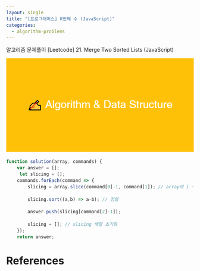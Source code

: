 ```yaml
---
layout: single
title: "[프로그래머스] K번째 수 (JavaScript)"
categories:
  - algorithm-problems
---
```


알고리즘 문제풀이 [Leetcode] 21. Merge Two Sorted Lists (JavaScript)

![image](/assets/img/Algorithm_Data_Structure.png)

```js
function solution(array, commands) {
    var answer = [];
     let slicing = [];
    commands.forEach(command => {
        slicing = array.slice(command[0]-1, command[1]); // array의 i ~ j번째까지 잘라 새로운 배열에 저장

        slicing.sort((a,b) => a-b); // 정렬

        answer.push(slicing[command[2]-1]);

        slicing = []; // slicing 배열 초기화
    });
    return answer;
```

# References
